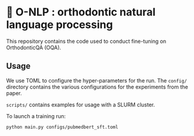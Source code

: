 # 🦷 O-NLP : orthodontic natural language processing

This repository contains the code used to conduct fine-tuning on OrthodonticQA (OQA).

## Usage

We use TOML to configure the hyper-parameters for the run. The ```config/```
directory contains the various configurations for the experiments from the
paper.

```scripts/``` contains examples for usage with a SLURM cluster.

To launch a training run:

```
python main.py configs/pubmedbert_sft.toml
```
